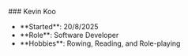 \### Kevin Koo

* \*\*Started\*\*: 20/8/2025
* \*\*Role\*\*: Software Developer
* \*\*Hobbies\*\*: Rowing, Reading, and Role-playing
